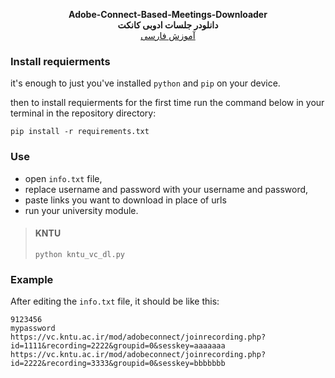 <p align="center">
<b>Adobe-Connect-Based-Meetings-Downloader</b><br>
<b> دانلودر جلسات ادوبی کانکت </b><br>
<a href="https://github.com/online-meeting-downloader/Adobe-Connect-Based-Meetings/wiki"> آموزش فارسی</a><br>
</p>


### Install requierments
it's enough to just you've installed `python` and `pip` on your device.

then to install requierments for the first time
run the command below in your terminal in the repository directory:
```
pip install -r requirements.txt
```
### Use
+ open `info.txt` file,<br>
+ replace username and password with your username and password,<br>
+ paste links you want to download in place of urls
+ run your university module.
>#### KNTU
>```
>python kntu_vc_dl.py
>```

### Example
After editing the `info.txt` file, it should be like this:<br>
```
9123456
mypassword
https://vc.kntu.ac.ir/mod/adobeconnect/joinrecording.php?id=1111&recording=2222&groupid=0&sesskey=aaaaaaa
https://vc.kntu.ac.ir/mod/adobeconnect/joinrecording.php?id=2222&recording=3333&groupid=0&sesskey=bbbbbbb
```